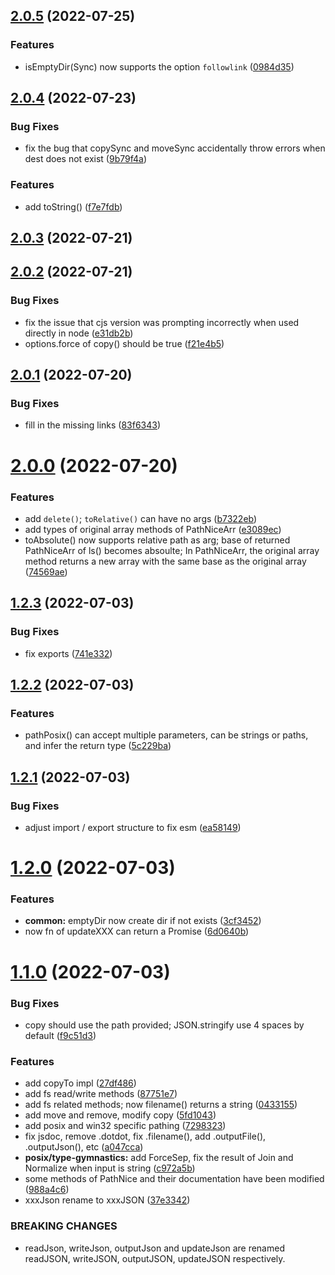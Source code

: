 ## [2.0.5](https://github.com/FuuuOverclocking/path-nice/compare/v2.0.4...v2.0.5) (2022-07-25)


### Features

* isEmptyDir(Sync) now supports the option `followlink` ([0984d35](https://github.com/FuuuOverclocking/path-nice/commit/0984d351ae0174465c372989a9850e1d04b7b560))



## [2.0.4](https://github.com/FuuuOverclocking/path-nice/compare/v2.0.3...v2.0.4) (2022-07-23)


### Bug Fixes

* fix the bug that copySync and moveSync accidentally throw errors when dest does not exist ([9b79f4a](https://github.com/FuuuOverclocking/path-nice/commit/9b79f4ab2241348a8e3c3f8578f0ece3fdfcaf2b))


### Features

* add toString() ([f7e7fdb](https://github.com/FuuuOverclocking/path-nice/commit/f7e7fdb1bbdde7f9c315cde47ec70f6d1231c1d6))



## [2.0.3](https://github.com/FuuuOverclocking/path-nice/compare/v2.0.2...v2.0.3) (2022-07-21)



## [2.0.2](https://github.com/FuuuOverclocking/path-nice/compare/v2.0.1...v2.0.2) (2022-07-21)


### Bug Fixes

* fix the issue that cjs version was prompting incorrectly when used directly in node ([e31db2b](https://github.com/FuuuOverclocking/path-nice/commit/e31db2be23df910eae899d545ba668d1fb4f3fc4))
* options.force of copy() should be true ([f21e4b5](https://github.com/FuuuOverclocking/path-nice/commit/f21e4b5e949f78387be9b8d96abe907e1173875d))



## [2.0.1](https://github.com/FuuuOverclocking/path-nice/compare/v2.0.0...v2.0.1) (2022-07-20)


### Bug Fixes

* fill in the missing links ([83f6343](https://github.com/FuuuOverclocking/path-nice/commit/83f6343769a621cf592e8b5ff8743ad401df96d7))



# [2.0.0](https://github.com/FuuuOverclocking/path-nice/compare/v1.2.3...v2.0.0) (2022-07-20)


### Features

* add `delete()`; `toRelative()` can have no args ([b7322eb](https://github.com/FuuuOverclocking/path-nice/commit/b7322eb20c08644d4f75d1b40652d8093f7d2413))
* add types of original array methods of PathNiceArr ([e3089ec](https://github.com/FuuuOverclocking/path-nice/commit/e3089ecce1fdeef21d63f6e636c758ba950a8f84))
* toAbsolute() now supports relative path as arg; base of returned PathNiceArr of ls() becomes absoulte; In PathNiceArr, the original array method returns a new array with the same base as the original array ([74569ae](https://github.com/FuuuOverclocking/path-nice/commit/74569aec24814232b951b29e83e3b0684e67b50d))



## [1.2.3](https://github.com/FuuuOverclocking/path-nice/compare/v1.2.2...v1.2.3) (2022-07-03)


### Bug Fixes

* fix exports ([741e332](https://github.com/FuuuOverclocking/path-nice/commit/741e332f4dd9e838ac41c68a11d7a2f01cdae15c))



## [1.2.2](https://github.com/FuuuOverclocking/path-nice/compare/v1.2.1...v1.2.2) (2022-07-03)


### Features

* pathPosix() can accept multiple parameters, can be strings or paths, and infer the return type ([5c229ba](https://github.com/FuuuOverclocking/path-nice/commit/5c229bacaa8c83734e67ba9f5b112eaa5d35d7fa))



## [1.2.1](https://github.com/FuuuOverclocking/path-nice/compare/v1.2.0...v1.2.1) (2022-07-03)


### Bug Fixes

* adjust import / export structure to fix esm ([ea58149](https://github.com/FuuuOverclocking/path-nice/commit/ea58149418dd4043865770a743235b3d11af82a5))



# [1.2.0](https://github.com/FuuuOverclocking/path-nice/compare/v1.1.0...v1.2.0) (2022-07-03)


### Features

* **common:** emptyDir now create dir if not exists ([3cf3452](https://github.com/FuuuOverclocking/path-nice/commit/3cf3452b1baa5e4a91adfde279536a2ebcbf0c20))
* now fn of updateXXX can return a Promise ([6d0640b](https://github.com/FuuuOverclocking/path-nice/commit/6d0640b24bad28615cdfe6513fcc2f6c08453dc1))



# [1.1.0](https://github.com/FuuuOverclocking/path-nice/compare/v1.0.0...v1.1.0) (2022-07-03)


### Bug Fixes

* copy should use the path provided; JSON.stringify use 4 spaces by default ([f9c51d3](https://github.com/FuuuOverclocking/path-nice/commit/f9c51d3fcd16071bf569bc0552cd5c7f2cd78c7b))


### Features

* add copyTo impl ([27df486](https://github.com/FuuuOverclocking/path-nice/commit/27df4866c0f35343bef987ab6bdd876d2161354b))
* add fs read/write methods ([87751e7](https://github.com/FuuuOverclocking/path-nice/commit/87751e79cc2a0e6c60e575c511a7aa5c741d5779))
* add fs related methods; now filename() returns a string ([0433155](https://github.com/FuuuOverclocking/path-nice/commit/04331553447d867c5272ff7311993de7dfd7c038))
* add move and remove, modify copy ([5fd1043](https://github.com/FuuuOverclocking/path-nice/commit/5fd104380ae912aab8b423d4c5646c17ab57f42c))
* add posix and win32 specific pathing ([7298323](https://github.com/FuuuOverclocking/path-nice/commit/7298323add55fa20c4dca936a2fdfc54b7a5affb))
* fix jsdoc, remove .dotdot, fix .filename(), add .outputFile(), .outputJson(), etc ([a047cca](https://github.com/FuuuOverclocking/path-nice/commit/a047cca4206255b95b57c6d3418475aa58852af0))
* **posix/type-gymnastics:** add ForceSep, fix the result of Join and Normalize when input is string ([c972a5b](https://github.com/FuuuOverclocking/path-nice/commit/c972a5b079e5d87ffe35d5a887050ddab5cf19b2))
* some methods of PathNice and their documentation have been modified ([988a4c6](https://github.com/FuuuOverclocking/path-nice/commit/988a4c6177da6ae0b2d9e013c9f6d7420862996c))
* xxxJson rename to xxxJSON ([37e3342](https://github.com/FuuuOverclocking/path-nice/commit/37e33428a87255ed1cfd86680b5c9352a652ccca))


### BREAKING CHANGES

* readJson, writeJson, outputJson and updateJson are renamed readJSON, writeJSON,
outputJSON, updateJSON respectively.



